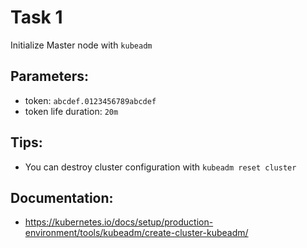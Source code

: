 # Task 1

Initialize Master node with `kubeadm`

## Parameters:
- token: `abcdef.0123456789abcdef`
- token life duration: `20m`

## Tips:
- You can destroy cluster configuration with `kubeadm reset cluster`

## Documentation:
- https://kubernetes.io/docs/setup/production-environment/tools/kubeadm/create-cluster-kubeadm/
